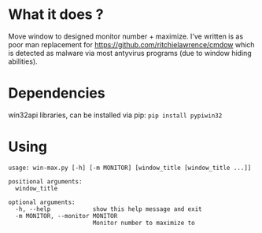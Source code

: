 # What it does ?
Move window to designed monitor number + maximize. I've written is as poor man replacement for
https://github.com/ritchielawrence/cmdow which is detected as malware via most antyvirus programs (due to 
window hiding abilities).

# Dependencies

win32api libraries, can be installed via pip: `pip install pypiwin32`

# Using

```
usage: win-max.py [-h] [-m MONITOR] [window_title [window_title ...]]

positional arguments:
  window_title

optional arguments:
  -h, --help            show this help message and exit
  -m MONITOR, --monitor MONITOR
                        Monitor number to maximize to
```

